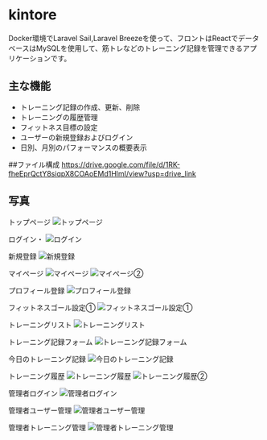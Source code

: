 # kintore
Docker環境でLaravel Sail,Laravel Breezeを使って、フロントはReactでデータベースはMySQLを使用して、筋トレなどのトレーニング記録を管理できるアプリケーションです。

## 主な機能
- トレーニング記録の作成、更新、削除
- トレーニングの履歴管理
- フィットネス目標の設定
- ユーザーの新規登録およびログイン
- 日別、月別のパフォーマンスの概要表示

##ファイル構成
https://drive.google.com/file/d/1RK-fheEprQctY8siqpX8COAoEMd1HlmI/view?usp=drive_link

## 写真
トップページ
![トップページ](<スクリーンショット 2024-10-02 22.44.24.png>) 

ログイン・
![ログイン](<スクリーンショット 2024-10-02 22.45.43.png>) 

新規登録
![新規登録](<スクリーンショット 2024-10-02 22.45.56.png>) 

マイページ
![マイページ](<スクリーンショット 2024-10-02 22.46.17.png>) 
![マイページ②](<スクリーンショット 2024-10-02 22.46.22.png>)

プロフィール登録
![プロフィール登録](<スクリーンショット 2024-10-02 22.46.50.png>) 

フィットネスゴール設定①
![フィットネスゴール設定①](<スクリーンショット 2024-10-02 22.46.57.png>)

トレーニングリスト
![トレーニングリスト](<スクリーンショット 2024-10-02 22.47.31.png>) 

トレーニング記録フォーム
![トレーニング記録フォーム](<スクリーンショット 2024-10-02 22.48.13.png>) 

今日のトレーニング記録
![今日のトレーニング記録](<スクリーンショット 2024-10-02 22.48.06.png>)

トレーニング履歴
![トレーニング履歴](<スクリーンショット 2024-10-02 22.48.25.png>)
![トレーニング履歴②](<スクリーンショット 2024-10-02 22.48.37.png>)

管理者ログイン
![管理者ログイン](<スクリーンショット 2024-10-02 22.56.36.png>)

管理者ユーザー管理
![管理者ユーザー管理](<スクリーンショット 2024-10-02 22.56.54.png>)

管理者トレーニング管理
![管理者トレーニング管理](<スクリーンショット 2024-10-02 22.57.00.png>)